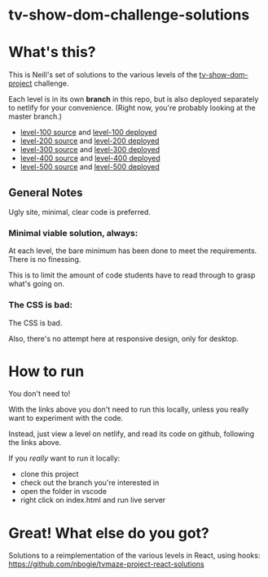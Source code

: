 # tv-show-dom-challenge-solutions

# What's this?

This is Neill's set of solutions to the various levels of the [tv-show-dom-project](https://github.com/CodeYourFuture/syllabus/tree/master/js-core-3/tv-show-dom-project) challenge.

Each level is in its own **branch** in this repo, but is also deployed separately to netlify for your convenience. (Right now, you're probably looking at the master branch.)

- [level-100 source](https://github.com/nbogie/tvmaze-project-dom-solutions/tree/level-100) and [level-100 deployed](https://cyf-tv-level-100-dom-solution.netlify.app/)
- [level-200 source](https://github.com/nbogie/tvmaze-project-dom-solutions/tree/level-200) and [level-200 deployed](https://cyf-tv-level-200-dom-solution.netlify.app/)
- [level-300 source](https://github.com/nbogie/tvmaze-project-dom-solutions/tree/level-300) and [level-300 deployed](https://cyf-tv-level-300-dom-solution.netlify.app/)
- [level-400 source](https://github.com/nbogie/tvmaze-project-dom-solutions/tree/level-400) and [level-400 deployed](https://cyf-tv-level-400-dom-solution.netlify.app/)
- [level-500 source](https://github.com/nbogie/tvmaze-project-dom-solutions/tree/level-500) and [level-500 deployed](https://cyf-tv-level-500-dom-solution.netlify.app/)

## General Notes

Ugly site, minimal, clear code is preferred.

### Minimal viable solution, always:

At each level, the bare minimum has been done to meet the requirements. There is no finessing.

This is to limit the amount of code students have to read through to grasp what's going on.

### The CSS is bad:

The CSS is bad.

Also, there's no attempt here at responsive design, only for desktop.

# How to run

You don't need to!

With the links above you don't need to run this locally, unless you really want to experiment with the code.

Instead, just view a level on netlify, and read its code on github, following the links above.

If you _really_ want to run it locally:

- clone this project
- check out the branch you're interested in
- open the folder in vscode
- right click on index.html and run live server

# Great! What else do you got?

Solutions to a reimplementation of the various levels in React, using hooks: https://github.com/nbogie/tvmaze-project-react-solutions
